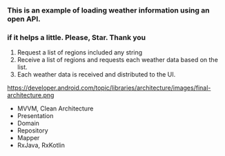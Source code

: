 ### This is an example of loading weather information using an open API. 
### if it helps a little. Please, Star. Thank you

1. Request a list of regions included any string
2. Receive a list of regions and requests each weather data based on the list.
3. Each weather data is received and distributed to the UI.

https://developer.android.com/topic/libraries/architecture/images/final-architecture.png

- MVVM, Clean Architecture
- Presentation
- Domain
- Repository
- Mapper
- RxJava, RxKotlin
